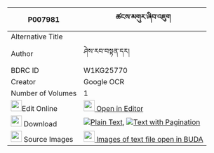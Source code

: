 |P007981|ཚངས་མགུར་ཞིབ་འཇུག 
| --- | --- 
|Alternative Title |
|Author| ཤེས་རབ་བསྟན་དར།
|BDRC ID | W1KG25770
|Creator | Google OCR
|Number of Volumes| 1
|<img width="25" src="https://img.icons8.com/color/25/000000/edit-property.png">Edit Online| [<img width="25" src="https://avatars.githubusercontent.com/u/45091458?s=200&v=4"> Open in Editor](http://editor.openpecha.org/P007981)
|<img width="25" src="https://img.icons8.com/fluent/48/000000/download-2.png"/>  Download | [![](https://img.icons8.com/color/20/000000/txt.png)Plain Text](https://github.com/Openpecha/P007981/releases/download/v2/tsang_gur_shyibjuk_plain_P007981.zip), [![](https://img.icons8.com/color/20/000000/txt.png)Text with Pagination](https://github.com/Openpecha/P007981/releases/download/v2/tsang_gur_shyibjuk_pages_P007981.zip)
|<img width="25" src="https://img.icons8.com/plasticine/100/000000/pictures-folder.png"/>  Source Images | [<img width="25" src="https://library.bdrc.io/icons/BUDA-small.svg"> Images of text file open in BUDA](https://library.bdrc.io/show/bdr:W1KG25770)